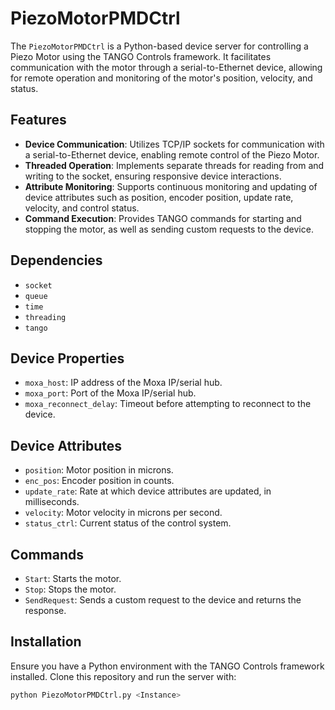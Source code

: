 # PiezoMotorPMDCtrl

The `PiezoMotorPMDCtrl` is a Python-based device server for controlling a Piezo Motor using the TANGO Controls framework. It facilitates communication with the motor through a serial-to-Ethernet device, allowing for remote operation and monitoring of the motor's position, velocity, and status.

## Features

- **Device Communication**: Utilizes TCP/IP sockets for communication with a serial-to-Ethernet device, enabling remote control of the Piezo Motor.
- **Threaded Operation**: Implements separate threads for reading from and writing to the socket, ensuring responsive device interactions.
- **Attribute Monitoring**: Supports continuous monitoring and updating of device attributes such as position, encoder position, update rate, velocity, and control status.
- **Command Execution**: Provides TANGO commands for starting and stopping the motor, as well as sending custom requests to the device.

## Dependencies

- `socket`
- `queue`
- `time`
- `threading`
- `tango`

## Device Properties

- `moxa_host`: IP address of the Moxa IP/serial hub.
- `moxa_port`: Port of the Moxa IP/serial hub.
- `moxa_reconnect_delay`: Timeout before attempting to reconnect to the device.

## Device Attributes

- `position`: Motor position in microns.
- `enc_pos`: Encoder position in counts.
- `update_rate`: Rate at which device attributes are updated, in milliseconds.
- `velocity`: Motor velocity in microns per second.
- `status_ctrl`: Current status of the control system.

## Commands

- `Start`: Starts the motor.
- `Stop`: Stops the motor.
- `SendRequest`: Sends a custom request to the device and returns the response.

## Installation

Ensure you have a Python environment with the TANGO Controls framework installed. Clone this repository and run the server with:

```bash
python PiezoMotorPMDCtrl.py <Instance>